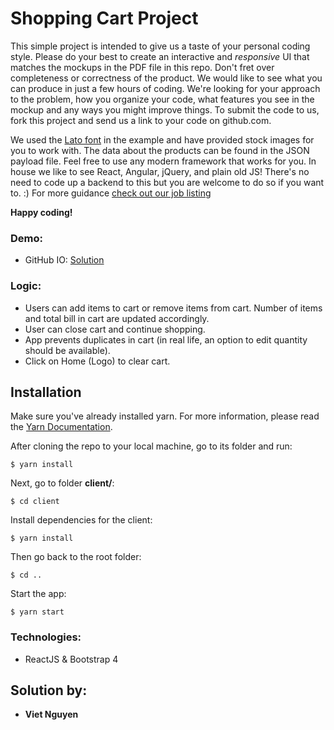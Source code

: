 Shopping Cart Project
=======

This simple project is intended to give us a taste of your personal coding style. Please do your best to create an interactive and *responsive* UI that matches the mockups in the PDF file in this repo. Don't fret over completeness or correctness of the product. We would like to see what you can produce in just a few hours of coding. We're looking for your approach to the problem, how you organize your code, what features you see in the mockup and any ways you might improve things. To submit the code to us, fork this project and send us a link to your code on github.com.

We used the [Lato font](https://fonts.google.com/specimen/Lato "The Lato Font") in the example and have provided stock images for you to work with. The data about the products can be found in the JSON payload file. Feel free to use any modern framework that works for you. In house we like to see React, Angular, jQuery, and plain old JS! There's no need to code up a backend to this but you are welcome to do so if you want to. :) For more guidance [check out our job listing](https://sellbrite.workable.com/jobs/651045)

**Happy coding!**

### Demo:
* GitHub IO: [Solution](https://nguyendviet.github.io/fe-sample-project/)

### Logic:
* Users can add items to cart or remove items from cart. Number of items and total bill in cart are updated accordingly.
* User can close cart and continue shopping.
* App prevents duplicates in cart (in real life, an option to edit quantity should be available).
* Click on Home (Logo) to clear cart.

## Installation
Make sure you've already installed yarn. For more information, please read the [Yarn Documentation](https://yarnpkg.com/lang/en/docs/install/).

After cloning the repo to your local machine, go to its folder and run:
```
$ yarn install
```
Next, go to folder **client/**:
```
$ cd client
```
Install dependencies for the client:
```
$ yarn install
```
Then go back to the root folder:
```
$ cd ..
```
Start the app:
```
$ yarn start
```

### Technologies:
* ReactJS & Bootstrap 4

## Solution by:
* **Viet Nguyen** 